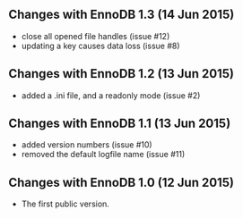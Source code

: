 ## Changes with EnnoDB 1.3 (14 Jun 2015)

* close all opened file handles (issue #12)
* updating a key causes data loss (issue #8)

## Changes with EnnoDB 1.2 (13 Jun 2015)

* added a .ini file, and a readonly mode (issue #2)

## Changes with EnnoDB 1.1 (13 Jun 2015)

* added version numbers (issue #10)
* removed the default logfile name (issue #11)

## Changes with EnnoDB 1.0 (12 Jun 2015)

* The first public version.
